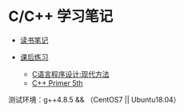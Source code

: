 # C/C++ 学习笔记

- [读书笔记](https://demon90s.github.io/CppStudy/)

- [课后练习](./codes)

  - [C语言程序设计:现代方法](./codes/CProgramming)
  - [C++ Primer 5th](./codes/CppPrimer)

测试环境：g++4.8.5 && （CentOS7 || Ubuntu18.04）
